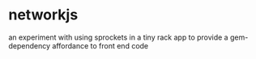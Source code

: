networkjs
=========

an experiment with using sprockets in a tiny rack app to provide a gem-dependency affordance to front end code
